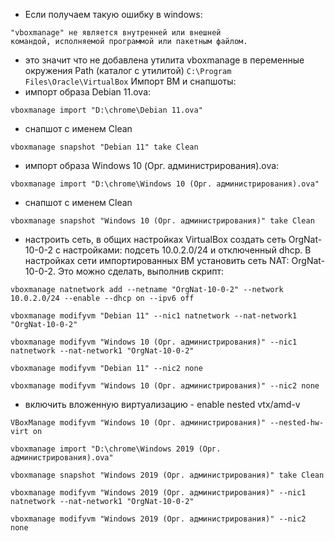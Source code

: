 * Если получаем такую ошибку в windows:
```
"vboxmanage" не является внутренней или внешней
командой, исполняемой программой или пакетным файлом.
```
* это значит что не добавлена утилита vboxmanage в переменные окружения Path
(каталог с утилитой) `C:\Program Files\Oracle\VirtualBox`
Импорт ВМ и снапшоты:
* импорт образа Debian 11.ova:
```
vboxmanage import "D:\chrome\Debian 11.ova"
```
*  снапшот с именем Clean
```
vboxmanage snapshot "Debian 11" take Clean
```
* импорт образа Windows 10 (Орг. администрирования).ova:
```
vboxmanage import "D:\chrome\Windows 10 (Орг. администрирования).ova"
```
*  снапшот с именем Clean
```
vboxmanage snapshot "Windows 10 (Орг. администрирования)" take Clean
```

* настроить сеть, в общих настройках VirtualBox создать сеть OrgNat-10-0-2 с настройками: подсеть 10.0.2.0/24 и отключенный dhcp. В настройках сети импортированных ВМ установить сеть NAT: OrgNat-10-0-2. Это можно сделать, выполнив скрипт:
```
vboxmanage natnetwork add --netname "OrgNat-10-0-2" --network 10.0.2.0/24 --enable --dhcp on --ipv6 off
```
```
vboxmanage modifyvm "Debian 11" --nic1 natnetwork --nat-network1 "OrgNat-10-0-2"
```
```
vboxmanage modifyvm "Windows 10 (Орг. администрирования)" --nic1 natnetwork --nat-network1 "OrgNat-10-0-2"
```
```
vboxmanage modifyvm "Debian 11" --nic2 none
```
```
vboxmanage modifyvm "Windows 10 (Орг. администрирования)" --nic2 none
```
* включить вложенную виртуализацию - enable nested vtx/amd-v
```
VBoxManage modifyvm "Windows 10 (Орг. администрирования)" --nested-hw-virt on
```

```
vboxmanage import "D:\chrome\Windows 2019 (Орг. администрирования).ova"
```
```
vboxmanage snapshot "Windows 2019 (Орг. администрирования)" take Clean
```

```
vboxmanage modifyvm "Windows 2019 (Орг. администрирования)" --nic1 natnetwork --nat-network1 "OrgNat-10-0-2"
```

```
vboxmanage modifyvm "Windows 2019 (Орг. администрирования)" --nic2 none
```